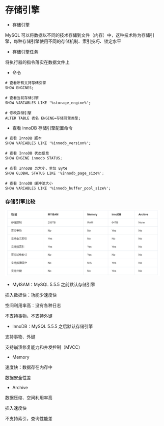 # 存储引擎


* 存储引擎

MySQL 可以将数据以不同的技术存储到文件（内存）中，这种技术称为存储引擎，每种存储引擎使用不同的存储机制、索引技巧、锁定水平


* 存储引擎任务

将执行器的指令落实在数据文件上


* 命令

```mysql
# 查看所有支持存储引擎
SHOW ENGINES;

# 查看当前存储引擎
SHOW VARIABLES LIKE '%storage_engine%';

# 修改存储引擎
ALTER TABLE 表名 ENGINE=存储引擎类型;
```


* 查看 InnoDB 存储引擎配置命令

```mysql
# 查看 InnoDB 版本
SHOW VARIABLES LIKE '%innodb_version%';

# 查看 InnoDB 状态信息
SHOW ENGINE innodb STATUS;

# 查看 InnoDB 页大小，单位 Byte
SHOW GLOBAL STATUS LIKE '%innodb_page_size%';

# 查看 InnoDB 缓冲池大小
SHOW VARIABLES LIKE '%innodb_buffer_pool_size%';
```


### 存储引擎比较

![各存储引擎特点](050_存储引擎比较.png)

* MyISAM：MySQL 5.5.5 之前默认存储引擎

插入数据快：功能少速度快

空间利用率高：没有各种日志

不支持事物，不支持外键


* InnoDB：MySQL 5.5.5 之后默认存储引擎

支持事物、外键

支持崩溃修复能力和并发控制（MVCC）


* Memory

速度快：数据存在内存中

数据安全性差


* Archive

数据压缩、空间利用率高

插入速度快

不支持索引，查询性能差
